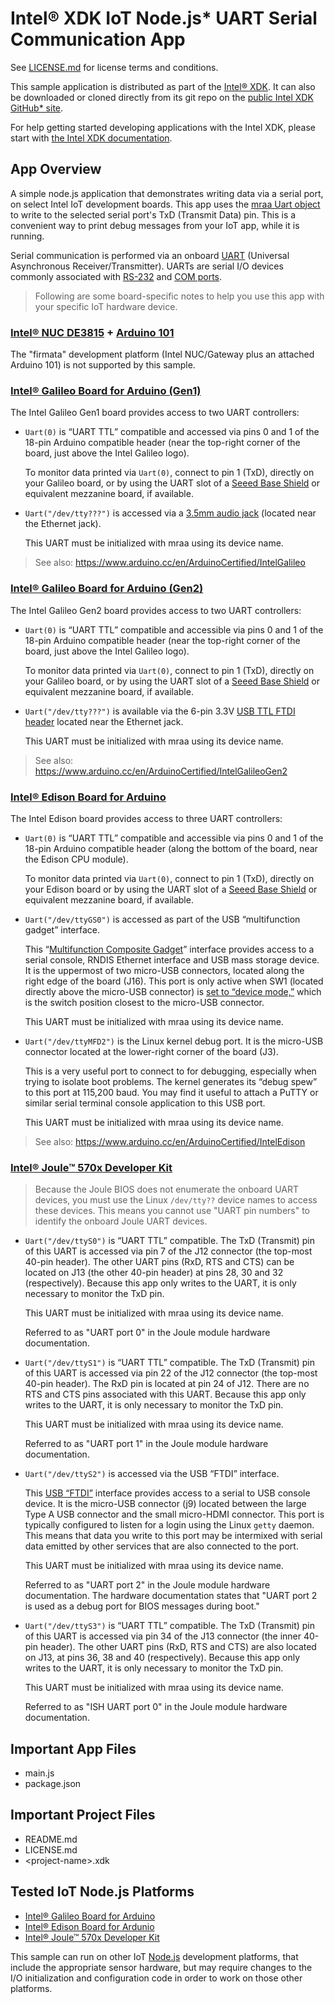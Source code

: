 Intel® XDK IoT Node.js\* UART Serial Communication App
======================================================
See [LICENSE.md](LICENSE.md) for license terms and conditions.

This sample application is distributed as part of the [Intel® XDK][1]. It can
also be downloaded or cloned directly from its git repo on the [public Intel XDK
GitHub\* site][2].

[1]: http://xdk.intel.com
[2]: https://github.com/gomobile

For help getting started developing applications with the Intel XDK, please
start with [the Intel XDK documentation][3].

[3]: https://software.intel.com/en-us/xdk/docs

App Overview
------------
A simple node.js application that demonstrates writing data via a serial port,
on select Intel IoT development boards. This app uses the [mraa Uart object][4]
to write to the selected serial port's TxD (Transmit Data) pin. This is a
convenient way to print debug messages from your IoT app, while it is running.

[4]:http://iotdk.intel.com/docs/master/mraa/classmraa_1_1_uart.html

Serial communication is performed via an onboard [UART][5] (Universal
Asynchronous Receiver/Transmitter). UARTs are serial I/O devices commonly
associated with [RS-232][6] and [COM ports][7].

[5]: https://en.wikipedia.org/wiki/Universal_asynchronous_receiver/transmitter
[6]: https://en.wikipedia.org/wiki/RS-232
[7]: https://en.wikipedia.org/wiki/COM_(hardware_interface)

> Following are some board-specific notes to help you use this app with your
> specific IoT hardware device.

### [Intel® NUC DE3815](http://www.intel.com/nucsupport) + [Arduino 101](http://intel.com/arduino)

The "firmata" development platform (Intel NUC/Gateway plus an attached Arduino
101) is not supported by this sample.

### [Intel® Galileo Board for Arduino (Gen1)](http://intel.com/galileo)

The Intel Galileo Gen1 board provides access to two UART controllers:

* `Uart(0)` is “UART TTL” compatible and accessed via pins 0 and 1 of the
  18-pin Arduino compatible header (near the top-right corner of the board,
  just above the Intel Galileo logo).

  To monitor data printed via `Uart(0)`, connect to pin 1 (TxD), directly on
  your Galileo board, or by using the UART slot of a [Seeed Base Shield][8]
  or equivalent mezzanine board, if available.

[8]: https://www.seeedstudio.com/Base-Shield-V2-p-1378.html

* `Uart("/dev/tty???")` is accessed via a [3.5mm audio jack][9] (located
  near the Ethernet jack).

  This UART must be initialized with mraa using its device name.

[9]: http://www.ftdichip.com/Products/Cables/USBTTLSerial.htm

> See also: <https://www.arduino.cc/en/ArduinoCertified/IntelGalileo>

### [Intel® Galileo Board for Arduino (Gen2)](http://intel.com/galileo)

The Intel Galileo Gen2 board provides access to two UART controllers:

* `Uart(0)` is “UART TTL” compatible and accessible via pins 0 and 1 of the
  18-pin Arduino compatible header (near the top-right corner of the board,
  just above the Intel Galileo logo).

  To monitor data printed via `Uart(0)`, connect to pin 1 (TxD), directly on
  your Galileo board, or by using the UART slot of a [Seeed Base Shield][10]
  or equivalent mezzanine board, if available.

[10]: https://www.seeedstudio.com/Base-Shield-V2-p-1378.html

* `Uart("/dev/tty???")` is available via the 6-pin 3.3V
  [USB TTL FTDI header][11] located near the Ethernet jack.

  This UART must be initialized with mraa using its device name.

[11]: http://www.ftdichip.com/Products/Cables/USBTTLSerial.htm

> See also: <https://www.arduino.cc/en/ArduinoCertified/IntelGalileoGen2>

### [Intel® Edison Board for Arduino](http://intel.com/edison)

The Intel Edison board provides access to three UART controllers:

* `Uart(0)` is “UART TTL” compatible and accessible via pins 0 and 1 of the
  18-pin Arduino compatible header (along the bottom of the board, near the
  Edison CPU module).

  To monitor data printed via `Uart(0)`, connect to pin 1 (TxD), directly on
  your Edison board or by using the UART slot of a [Seeed Base Shield][12]
  or equivalent mezzanine board, if available.

[12]: https://www.seeedstudio.com/Base-Shield-V2-p-1378.html

* `Uart("/dev/ttyGS0")` is accessed as part of the USB “multifunction gadget”
  interface.

  This “[Multifunction Composite Gadget][13]” interface provides access to a
  serial console, RNDIS Ethernet interface and USB mass storage device. It is
  the uppermost of two micro-USB connectors, located along the right edge of
  the board (J16). This port is only active when SW1 (located directly above
  the micro-USB connector) is [set to “device mode,”][14] which is the switch
  position closest to the micro-USB connector.

  This UART must be initialized with mraa using its device name.

[13]: https://www.kernel.org/doc/Documentation/usb/gadget_multi.txt
[14]: https://communities.intel.com/docs/DOC-23454

* `Uart("/dev/ttyMFD2")` is the Linux kernel debug port. It is the micro-USB
  connector located at the lower-right corner of the board (J3).

  This is a very useful port to connect to for debugging, especially when
  trying to isolate boot problems. The kernel generates its “debug spew” to
  this port at 115,200 baud. You may find it useful to attach a PuTTY or
  similar serial terminal console application to this USB port.

  This UART must be initialized with mraa using its device name.

> See also: <https://www.arduino.cc/en/ArduinoCertified/IntelEdison>

### [Intel® Joule™ 570x Developer Kit](http://intel.com/joule)

> Because the Joule BIOS does not enumerate the onboard UART devices, you
> must use the Linux `/dev/tty??` device names to access these devices.
> This means you cannot use "UART pin numbers" to identify the onboard
> Joule UART devices.

* `Uart("/dev/ttyS0")` is “UART TTL” compatible. The TxD (Transmit) pin of this
  UART is accessed via pin 7 of the J12 connector (the top-most 40-pin header).
  The other UART pins (RxD, RTS and CTS) can be located on J13 (the other 40-pin
  header) at pins 28, 30 and 32 (respectively). Because this app only writes to
  the UART, it is only necessary to monitor the TxD pin.

  This UART must be initialized with mraa using its device name.

  Referred to as "UART port 0" in the Joule module hardware documentation.

* `Uart("/dev/ttyS1")` is “UART TTL” compatible. The TxD (Transmit) pin of this
  UART is accessed via pin 22 of the J12 connector (the top-most 40-pin header).
  The RxD pin is located at pin 24 of J12. There are no RTS and CTS pins
  associated with this UART. Because this app only writes to the UART, it is
  only necessary to monitor the TxD pin.

  This UART must be initialized with mraa using its device name.

  Referred to as "UART port 1" in the Joule module hardware documentation.

* `Uart("/dev/ttyS2")` is accessed via the USB “FTDI” interface.

  This [USB “FTDI”][15] interface provides access to a serial to USB console
  device. It is the micro-USB connector (j9) located between the large Type A
  USB connector and the small micro-HDMI connector. This port is typically
  configured to listen for a login using the Linux `getty` daemon. This means
  that data you write to this port may be intermixed with serial data emitted
  by other services that are also connected to the port.

  This UART must be initialized with mraa using its device name.

  Referred to as "UART port 2" in the Joule module hardware documentation.
  The hardware documentation states that "UART port 2 is used as a debug
  port for BIOS messages during boot."

[15]: https://en.wikipedia.org/wiki/FTDI

* `Uart("/dev/ttyS3")` is “UART TTL” compatible. The TxD (Transmit) pin of this
  UART is accessed via pin 34 of the J13 connector (the inner 40-pin header).
  The other UART pins (RxD, RTS and CTS) are also located on J13, at pins 36, 38
  and 40 (respectively). Because this app only writes to the UART, it is only
  necessary to monitor the TxD pin.

  This UART must be initialized with mraa using its device name.

  Referred to as "ISH UART port 0" in the Joule module hardware documentation.

Important App Files
-------------------
* main.js
* package.json

Important Project Files
-----------------------
* README.md
* LICENSE.md
* \<project-name\>.xdk

Tested IoT Node.js Platforms
----------------------------
* [Intel® Galileo Board for Arduino](http://intel.com/galileo)
* [Intel® Edison Board for Ardunio](http://intel.com/edison)
* [Intel® Joule™ 570x Developer Kit](http://intel.com/joule)

This sample can run on other IoT [Node.js](http://nodejs.org) development
platforms, that include the appropriate sensor hardware, but may require
changes to the I/O initialization and configuration code in order to work on
those other platforms.
